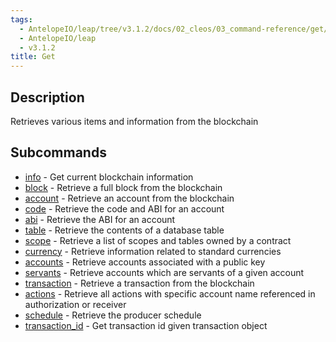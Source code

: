 ```yaml
---
tags:
  - AntelopeIO/leap/tree/v3.1.2/docs/02_cleos/03_command-reference/get/index.md
  - AntelopeIO/leap
  - v3.1.2
title: Get
---
```

## Description

Retrieves various items and information from the blockchain

## Subcommands
- [info](info.md) - Get current blockchain information
- [block](block.md) - Retrieve a full block from the blockchain
- [account](account.md) - Retrieve an account from the blockchain
- [code](code.md) - Retrieve the code and ABI for an account
- [abi](abi.md) - Retrieve the ABI for an account
- [table](table.md) - Retrieve the contents of a database table
- [scope](scope.md) - Retrieve a list of scopes and tables owned by a contract
- [currency](currency.md) - Retrieve information related to standard currencies
- [accounts](accounts.md) - Retrieve accounts associated with a public key
- [servants](servants.md) - Retrieve accounts which are servants of a given account
- [transaction](transaction.md) - Retrieve a transaction from the blockchain
- [actions](actions.md) - Retrieve all actions with specific account name referenced in authorization or receiver
- [schedule](schedule.md) - Retrieve the producer schedule
- [transaction_id](transaction_id.md) - Get transaction id given transaction object
